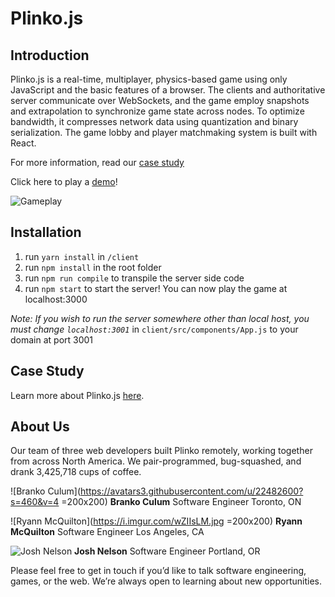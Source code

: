 # Plinko.js

## Introduction

Plinko.js is a real-time, multiplayer, physics-based game using only JavaScript and the basic features of a browser. The clients and authoritative server communicate over WebSockets, and the game employ snapshots and extrapolation to synchronize game state across nodes. To optimize bandwidth, it compresses network data using quantization and binary serialization. The game lobby and player matchmaking system is built with React.

For more information, read our [case study](http://www.plinkojs.com/about)

Click here to play a [demo](http://www.plinkojs.com/play)!

![Gameplay](https://media.giphy.com/media/piFH1TwJYvfB4vEX6q/giphy.gif "Gameplay")

## Installation
1) run `yarn install` in `/client`
2) run `npm install` in the root folder
3) run `npm run compile` to transpile the server side code
4) run `npm start` to start the server! You can now play the game at localhost:3000

_Note: If you wish to run the server somewhere other than local host, you must change `localhost:3001`_ in `client/src/components/App.js` to your domain at port 3001

## Case Study
Learn more about Plinko.js [here](http://www.plinkojs.com/about).

## About Us
Our team of three web developers built Plinko remotely, working together from across North America. We pair-programmed, bug-squashed, and drank 3,425,718 cups of coffee.

![Branko Culum](https://avatars3.githubusercontent.com/u/22482600?s=460&v=4 =200x200)
<strong>Branko Culum</strong>
Software Engineer
Toronto, ON

![Ryann McQuilton](https://i.imgur.com/wZIIsLM.jpg =200x200)
<strong>Ryann McQuilton</strong>
Software Engineer
Los Angeles, CA

![Josh Nelson](https://i.imgur.com/2ZDRwrh.jpg")
<strong>Josh Nelson</strong>
Software Engineer
Portland, OR

Please feel free to get in touch if you’d like to talk software engineering, games, or the web. We’re always open to learning about new opportunities.
